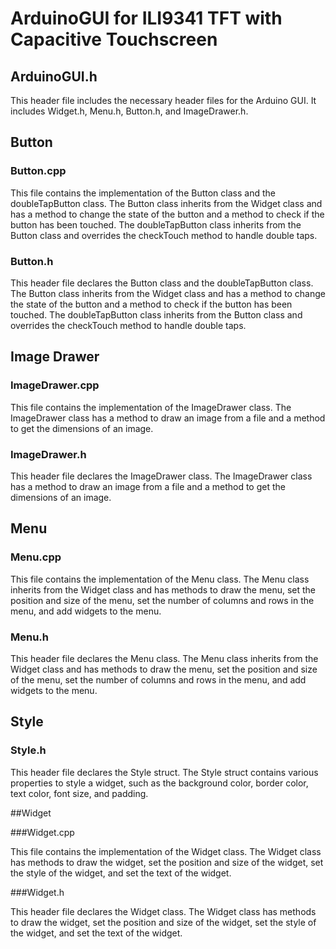 # ArduinoGUI for ILI9341 TFT with Capacitive Touchscreen
## ArduinoGUI.h

This header file includes the necessary header files for the Arduino GUI. It includes Widget.h, Menu.h, Button.h, and ImageDrawer.h.

## Button

### Button.cpp

This file contains the implementation of the Button class and the doubleTapButton class. The Button class inherits from the Widget class and has a method to change the state of the button and a method to check if the button has been touched. The doubleTapButton class inherits from the Button class and overrides the checkTouch method to handle double taps.

### Button.h

This header file declares the Button class and the doubleTapButton class. The Button class inherits from the Widget class and has a method to change the state of the button and a method to check if the button has been touched. The doubleTapButton class inherits from the Button class and overrides the checkTouch method to handle double taps.

## Image Drawer

### ImageDrawer.cpp

This file contains the implementation of the ImageDrawer class. The ImageDrawer class has a method to draw an image from a file and a method to get the dimensions of an image.

### ImageDrawer.h

This header file declares the ImageDrawer class. The ImageDrawer class has a method to draw an image from a file and a method to get the dimensions of an image.

## Menu

### Menu.cpp

This file contains the implementation of the Menu class. The Menu class inherits from the Widget class and has methods to draw the menu, set the position and size of the menu, set the number of columns and rows in the menu, and add widgets to the menu.

### Menu.h

This header file declares the Menu class. The Menu class inherits from the Widget class and has methods to draw the menu, set the position and size of the menu, set the number of columns and rows in the menu, and add widgets to the menu.

## Style

### Style.h

This header file declares the Style struct. The Style struct contains various properties to style a widget, such as the background color, border color, text color, font size, and padding.

##Widget

###Widget.cpp

This file contains the implementation of the Widget class. The Widget class has methods to draw the widget, set the position and size of the widget, set the style of the widget, and set the text of the widget.

###Widget.h

This header file declares the Widget class. The Widget class has methods to draw the widget, set the position and size of the widget, set the style of the widget, and set the text of the widget.
